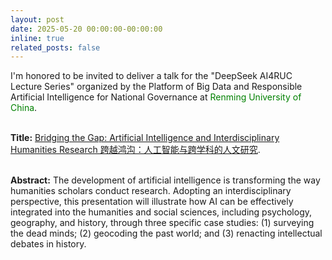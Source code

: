 ```yaml
---
layout: post
date: 2025-05-20 00:00:00-00:00:00
inline: true
related_posts: false
---
```


I'm honored to be invited to deliver a talk for the "DeepSeek AI4RUC Lecture Series" organized by the Platform of Big Data and Responsible Artificial Intelligence for National Governance at <font color=Green>Renming University of China</font>.<br><br>

**Title:** <u>Bridging the Gap: Artificial Intelligence and Interdisciplinary Humanities Research 跨越鸿沟：人工智能与跨学科的人文研究</u>.<br><br>

**Abstract:** The development of artificial intelligence is transforming the way humanities scholars conduct research. Adopting an interdisciplinary perspective, this presentation will illustrate how AI can be effectively integrated into the humanities and social sciences, including psychology, geography, and history, through three specific case studies: (1) surveying the dead minds; (2) geocoding the past world; and (3) renacting intellectual debates in history.
